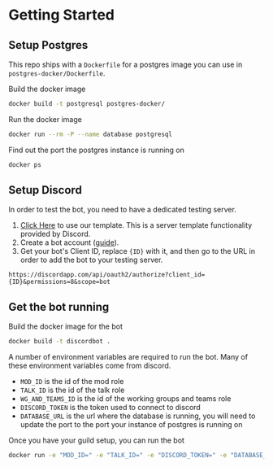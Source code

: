 # Getting Started

## Setup Postgres
This repo ships with a `Dockerfile` for a postgres image you can use in
`postgres-docker/Dockerfile`.

Build the docker image
```sh
docker build -t postgresql postgres-docker/
```

Run the docker image
```sh
docker run --rm -P --name database postgresql
```

Find out the port the postgres instance is running on
```sh
docker ps
```
## Setup Discord
In order to test the bot, you need to have a dedicated testing server.

1) [Click Here](https://discord.new/vkaVjTnf4aDc) to use our template. This is a server template functionality provided by Discord.
2) Create a bot account ([guide](https://discordpy.readthedocs.io/en/latest/discord.html#creating-a-bot-account)).
3) Get your bot's Client ID, replace `{ID}` with it, and then go to the URL in order to add the bot to your testing server.

```
https://discordapp.com/api/oauth2/authorize?client_id={ID}&permissions=8&scope=bot
```
## Get the bot running

Build the docker image for the bot
```sh
docker build -t discordbot .
```
A number of environment variables are required to run the bot.  Many of these
environment variables come from discord.  

+ `MOD_ID` is the id of the mod role
+ `TALK_ID` is the id of the talk role
+ `WG_AND_TEAMS_ID` is the id of the working groups and teams role
+ `DISCORD_TOKEN` is the token used to connect to discord
+ `DATABASE_URL` is the url where the database is running, you will need to
  update the port to the port your instance of postgres is running on

Once you have your guild setup, you can run the bot
```sh
docker run -e "MOD_ID=" -e "TALK_ID=" -e "DISCORD_TOKEN=" -e "DATABASE_URL=postgres://docker:docker@172.17.0.1:32768" --add-host=database:172.17.0.2 --rm -it discordbot
```
